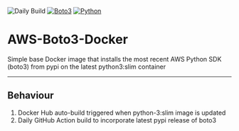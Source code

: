 ![Daily Build](https://github.com/joshRooz/AWS-Boto3-Docker/workflows/Daily%20Build/badge.svg)
[![Boto3](https://img.shields.io/badge/boto3-1.17.96-informational.svg)](https://pypi.org/project/boto3/)
[![Python](https://img.shields.io/badge/python-3.9.5-informational.svg)](https://hub.docker.com/_/python)

# AWS-Boto3-Docker
Simple base Docker image that installs the most recent AWS Python SDK (boto3) from pypi on the latest python3:slim container

***
## Behaviour
1. Docker Hub auto-build triggered when python-3:slim image is updated
2. Daily GitHub Action build to incorporate latest pypi release of boto3
